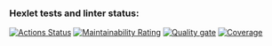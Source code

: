 ### Hexlet tests and linter status:
[![Actions Status](https://github.com/N1kita14/java-project-72/actions/workflows/hexlet-check.yml/badge.svg)](https://github.com/N1kita14/java-project-72/actions)
[![Maintainability Rating](https://sonarcloud.io/api/project_badges/measure?project=N1kita14_java-project-72&metric=sqale_rating)](https://sonarcloud.io/summary/new_code?id=N1kita14_java-project-72)
[![Quality gate](https://sonarcloud.io/api/project_badges/quality_gate?project=N1kita14_java-project-72)](https://sonarcloud.io/summary/new_code?id=N1kita14_java-project-72)
[![Coverage](https://sonarcloud.io/api/project_badges/measure?project=n1kita14_java-project-72&metric=coverage)](https://sonarcloud.io/summary/new_code?id=n1kita14_java-project-72)
